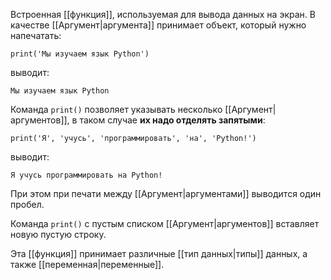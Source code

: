 Встроенная [[функция]], используемая для вывода данных на экран. В качестве [[Аргумент|аргумента]] принимает объект, который нужно напечатать:
```
print('Мы изучаем язык Python')
```
выводит:
```
Мы изучаем язык Python
```

Команда `print()` позволяет указывать несколько [[Аргумент|аргументов]], в таком случае **их надо отделять запятыми**:
```
print('Я', 'учусь', 'программировать', 'на', 'Python!')
```
выводит:
```
Я учусь программировать на Python!
```

При этом при печати между [[Аргумент|аргументами]] выводится один пробел.

Команда `print()` с пустым списком [[Аргумент|аргументов]] вставляет новую пустую строку.

Эта [[функция]] принимает различные [[тип данных|типы]] данных, а также [[переменная|переменные]].